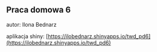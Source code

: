 ## Praca domowa 6

autor: Ilona Bednarz

aplikacja shiny: [https://ilobednarz.shinyapps.io/twd_pd6](https://ilobednarz.shinyapps.io/twd_pd6)
